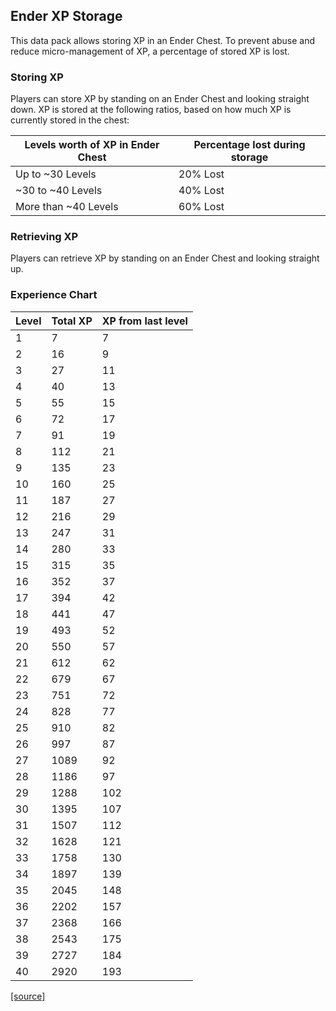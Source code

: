 ## Ender XP Storage
This data pack allows storing XP in an Ender Chest. To prevent abuse and reduce micro-management of XP, a percentage of stored XP is lost.

### Storing XP
Players can store XP by standing on an Ender Chest and looking straight down. XP is stored at the following ratios, based on how much XP is currently stored in the chest:  

| Levels worth of XP in Ender Chest | Percentage lost during storage |
|-----------------------------------|--------------------------------|
| Up to ~30 Levels                  | 20% Lost                       |
| ~30 to ~40 Levels                 | 40% Lost                       |
| More than ~40 Levels              | 60% Lost                       |

### Retrieving XP
Players can retrieve XP by standing on an Ender Chest and looking straight up.

### Experience Chart
| Level | Total XP | XP from last level |
|---|---|---|
| 1 | 7 | 7 |
| 2 | 16 | 9 |
| 3 | 27 | 11 |
| 4 | 40 | 13 |
| 5 | 55 | 15 |
| 6 | 72 | 17 |
| 7 | 91 | 19 |
| 8 | 112 | 21 |
| 9 | 135 | 23 |
| 10 | 160 | 25 |
| 11 | 187 | 27 |
| 12 | 216 | 29 |
| 13 | 247 | 31 |
| 14 | 280 | 33 |
| 15 | 315 | 35 |
| 16 | 352 | 37 |
| 17 | 394 | 42 |
| 18 | 441 | 47 |
| 19 | 493 | 52 |
| 20 | 550 | 57 |
| 21 | 612 | 62 |
| 22 | 679 | 67 |
| 23 | 751 | 72 |
| 24 | 828 | 77 |
| 25 | 910 | 82 |
| 26 | 997 | 87 |
| 27 | 1089 | 92 |
| 28 | 1186 | 97 |
| 29 | 1288 | 102 |
| 30 | 1395 | 107 |
| 31 | 1507 | 112 |
| 32 | 1628 | 121 |
| 33 | 1758 | 130 |
| 34 | 1897 | 139 |
| 35 | 2045 | 148 |
| 36 | 2202 | 157 |
| 37 | 2368 | 166 |
| 38 | 2543 | 175 |
| 39 | 2727 | 184 |
| 40 | 2920 | 193 | 

[[source]](https://minecraft.gamepedia.com/Experience)
